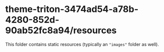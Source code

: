 # theme-triton-3474ad54-a78b-4280-852d-90ab52fc8a94/resources

This folder contains static resources (typically an `"images"` folder as well).
